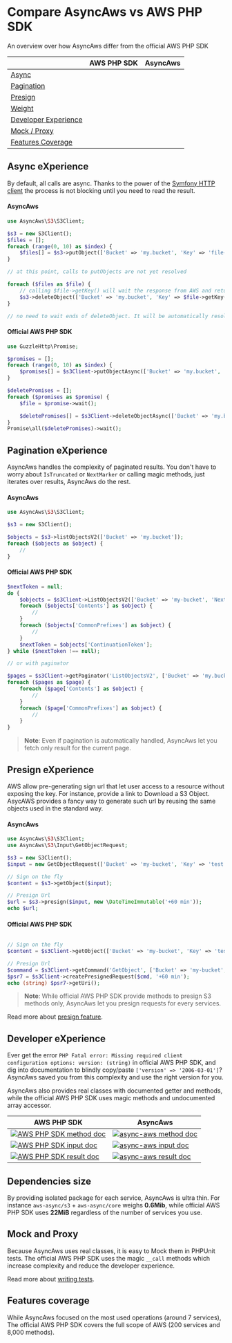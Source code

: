 # Compare AsyncAws vs AWS PHP SDK

An overview over how AsyncAws differ from the official AWS PHP SDK

|   | AWS PHP SDK | AsyncAws |
|---|-------------|-----------|
| [Async](#async-experience)                    | | <i class="fa fa-check"></i> |
| [Pagination](#pagination-experience)          | | <i class="fa fa-check"></i> |
| [Presign](#presign-experience)                | | <i class="fa fa-check"></i> |
| [Weight](#dependencies-size)                  | | <i class="fa fa-check"></i> |
| [Developer Experience](#developer-experience) | | <i class="fa fa-check"></i> |
| [Mock / Proxy](#mock-and-proxy)               | | <i class="fa fa-check"></i> |
| [Features Coverage](#features-coverage)       | <i class="fa fa-check"></i> | |


## Async eXperience

By default, all calls are async. Thanks to the power of the
[Symfony HTTP client](https://symfony.com/doc/current/components/http_client.html)
the process is not blocking until you need to read the result.

#### AsyncAws

```php
use AsyncAws\S3\S3Client;

$s3 = new S3Client();
$files = [];
foreach (range(0, 10) as $index) {
    $files[] = $s3->putObject(['Bucket' => 'my.bucket', 'Key' => 'file-' . uniqid('file-', true), 'Body' => 'test']);
}

// at this point, calls to putObjects are not yet resolved

foreach ($files as $file) {
    // calling $file->getKey() will wait the response from AWS and returned the real value
    $s3->deleteObject(['Bucket' => 'my.bucket', 'Key' => $file->getKey()]);
}

// no need to wait ends of deleteObject. It will be automatically resolved on destruct
```

#### Official AWS PHP SDK

```php
use GuzzleHttp\Promise;

$promises = [];
foreach (range(0, 10) as $index) {
    $promises[] = $s3Client->putObjectAsync(['Bucket' => 'my.bucket', 'Key' => 'file-' . uniqid('file-', true), 'Body' => 'test']);
}

$deletePromises = [];
foreach ($promises as $promise) {
    $file = $promise->wait();

    $deletePromises[] = $s3Client->deleteObjectAsync(['Bucket' => 'my.bucket', 'Key' => $file['Key']]);
}
Promise\all($deletePromises)->wait();
```

## Pagination eXperience

AsyncAws handles the complexity of paginated results. You don't
have to worry about `IsTruncated` or `NextMarker` or calling magic methods, just
iterates over results, AsyncAws do the rest.

#### AsyncAws

```php
use AsyncAws\S3\S3Client;

$s3 = new S3Client();

$objects = $s3->listObjectsV2(['Bucket' => 'my.bucket']);
foreach ($objects as $object) {
    //
}
```

#### Official AWS PHP SDK

```php
$nextToken = null;
do {
    $objects = $s3Client->ListObjectsV2(['Bucket' => 'my-bucket', 'NextContinuationToken' => $nextToken]);
    foreach ($objects['Contents'] as $object) {
        //
    }
    foreach ($objects['CommonPrefixes'] as $object) {
        //
    }
    $nextToken = $objects['ContinuationToken'];
} while ($nextToken !== null);

// or with paginator

$pages = $s3Client->getPaginator('ListObjectsV2', ['Bucket' => 'my.bucket']);
foreach ($pages as $page) {
    foreach ($page['Contents'] as $object) {
        //
    }
    foreach ($page['CommonPrefixes'] as $object) {
        //
    }
}

```

> **Note**: Even if pagination is automatically handled, AsyncAws let you fetch only
> result for the current page.

## Presign eXperience

AWS allow pre-generating sign url that let user access to a resource
without exposing the key. For instance, provide a link to Download a S3 Object.
AsycAWS provides a fancy way to generate such url by reusing the same objects
used in the standard way.

#### AsyncAws

```php
use AsyncAws\S3\S3Client;
use AsyncAws\S3\Input\GetObjectRequest;

$s3 = new S3Client();
$input = new GetObjectRequest(['Bucket' => 'my-bucket', 'Key' => 'test']);

// Sign on the fly
$content = $s3->getObject($input);

// Presign Url
$url = $s3->presign($input, new \DateTimeImmutable('+60 min'));
echo $url;
```

#### Official AWS PHP SDK

```php

// Sign on the fly
$content = $s3Client->getObject(['Bucket' => 'my-bucket', 'Key' => 'test']);

// Presign Url
$command = $s3Client->getCommand('GetObject', ['Bucket' => 'my-bucket', 'Key' => 'test']);
$psr7 = $s3Client->createPresignedRequest($cmd, '+60 min');
echo (string) $psr7->getUri();

```

> **Note**: While official AWS PHP SDK provide methods to presign S3 methods only,
> AsyncAws let you presign requests for every services.

Read more about [presign feature](/features/presign.md).

## Developer eXperience

Ever get the error `PHP Fatal error: Missing required client configuration
options: version: (string)` in official AWS PHP SDK, and dig into documentation
to blindly copy/paste `['version' => '2006-03-01']`? AsyncAws saved you from
this complexity and use the right version for you.

AsyncAws also provides real classes with documented getter and methods, while
the official AWS PHP SDK uses magic methods and undocumented array accessor.

| AWS PHP SDK | AsyncAws |
| ----------- | -------- |
| [![AWS PHP SDK method doc](/assets/image/compare/aws-method.png)](/assets/image/compare/aws-method.png) | [![async-aws method doc](/assets/image/compare/aa-method.png)](/assets/image/compare/aa-method.png)
| [![AWS PHP SDK input doc](/assets/image/compare/aws-input.png)](/assets/image/compare/aws-input.png)    | [![async-aws input doc](/assets/image/compare/aa-input.png)](/assets/image/compare/aa-input.png)
| [![AWS PHP SDK result doc](/assets/image/compare/aws-result.png)](/assets/image/compare/aws-result.png) | [![async-aws result doc](/assets/image/compare/aa-result.png)](/assets/image/compare/aa-result.png)

## Dependencies size

By providing isolated package for each service, AsyncAws is ultra thin. For
instance `aws-async/s3` + `aws-async/core` weighs **0.6Mib**, while official AWS
PHP SDK uses **22MiB** regardless of the number of services you use.

## Mock and Proxy

Because AsyncAws uses real classes, it is easy to Mock them in PHPUnit tests.
The official AWS PHP SDK uses the magic `__call` methods which increase
complexity and reduce the developer experience.

Read more about [writing tests](/features/tests.md).

## Features coverage

While AsyncAws focused on the most used operations (around 7 services),
The official AWS PHP SDK covers the full scope of AWS (200 services and 8,000
methods).
